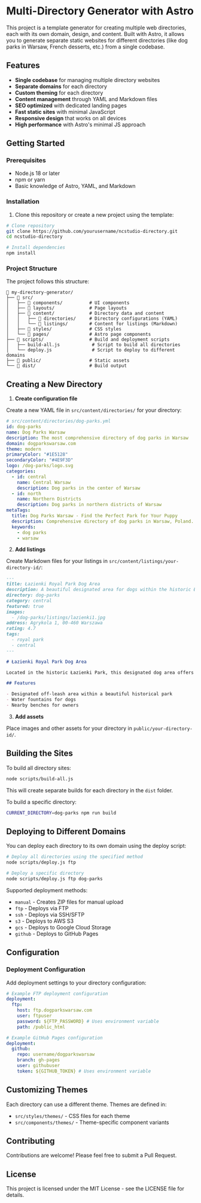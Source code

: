 # Multi-Directory Generator with Astro

This project is a template generator for creating multiple web directories, each with its own domain, design, and content. Built with Astro, it allows you to generate separate static websites for different directories (like dog parks in Warsaw, French desserts, etc.) from a single codebase.

## Features

- **Single codebase** for managing multiple directory websites
- **Separate domains** for each directory
- **Custom theming** for each directory
- **Content management** through YAML and Markdown files
- **SEO optimized** with dedicated landing pages
- **Fast static sites** with minimal JavaScript
- **Responsive design** that works on all devices
- **High performance** with Astro's minimal JS approach

## Getting Started

### Prerequisites

- Node.js 18 or later
- npm or yarn
- Basic knowledge of Astro, YAML, and Markdown

### Installation

1. Clone this repository or create a new project using the template:

```bash
# Clone repository
git clone https://github.com/yourusername/ncstudio-directory.git
cd ncstudio-directory

# Install dependencies
npm install
```

### Project Structure

The project follows this structure:

```
📁 my-directory-generator/
├── 📁 src/
│   ├── 📁 components/          # UI components
│   ├── 📁 layouts/             # Page layouts
│   ├── 📁 content/             # Directory data and content
│   │   ├── 📁 directories/     # Directory configurations (YAML)
│   │   └── 📁 listings/        # Content for listings (Markdown)
│   ├── 📁 styles/              # CSS styles
│   └── 📁 pages/               # Astro page components
├── 📁 scripts/                 # Build and deployment scripts
│   ├── build-all.js            # Script to build all directories
│   └── deploy.js               # Script to deploy to different domains
├── 📁 public/                  # Static assets
└── 📁 dist/                    # Build output
```

## Creating a New Directory

1. **Create configuration file**

Create a new YAML file in `src/content/directories/` for your directory:

```yaml
# src/content/directories/dog-parks.yml
id: dog-parks
name: Dog Parks Warsaw
description: The most comprehensive directory of dog parks in Warsaw
domain: dogparkswarsaw.com
theme: modern
primaryColor: "#1E5128"
secondaryColor: "#4E9F3D"
logo: /dog-parks/logo.svg
categories:
  - id: central
    name: Central Warsaw
    description: Dog parks in the center of Warsaw
  - id: north
    name: Northern Districts
    description: Dog parks in northern districts of Warsaw
metaTags:
  title: Dog Parks Warsaw - Find the Perfect Park for Your Puppy
  description: Comprehensive directory of dog parks in Warsaw, Poland.
  keywords:
    - dog parks
    - warsaw
```

2. **Add listings**

Create Markdown files for your listings in `src/content/listings/your-directory-id/`:

```markdown
---
title: Łazienki Royal Park Dog Area
description: A beautiful designated area for dogs within the historic Łazienki Royal Park.
directory: dog-parks
category: central
featured: true
images: 
  - /dog-parks/listings/lazienki1.jpg
address: Agrykola 1, 00-460 Warszawa
rating: 4.7
tags:
  - royal park
  - central
---

# Łazienki Royal Park Dog Area

Located in the historic Łazienki Park, this designated dog area offers a beautiful setting for your furry friend to exercise and socialize.

## Features

- Designated off-leash area within a beautiful historical park
- Water fountains for dogs
- Nearby benches for owners
```

3. **Add assets**

Place images and other assets for your directory in `public/your-directory-id/`.

## Building the Sites

To build all directory sites:

```bash
node scripts/build-all.js
```

This will create separate builds for each directory in the `dist` folder.

To build a specific directory:

```bash
CURRENT_DIRECTORY=dog-parks npm run build
```

## Deploying to Different Domains

You can deploy each directory to its own domain using the deploy script:

```bash
# Deploy all directories using the specified method
node scripts/deploy.js ftp

# Deploy a specific directory
node scripts/deploy.js ftp dog-parks
```

Supported deployment methods:
- `manual` - Creates ZIP files for manual upload
- `ftp` - Deploys via FTP
- `ssh` - Deploys via SSH/SFTP
- `s3` - Deploys to AWS S3
- `gcs` - Deploys to Google Cloud Storage
- `github` - Deploys to GitHub Pages

## Configuration

### Deployment Configuration

Add deployment settings to your directory configuration:

```yaml
# Example FTP deployment configuration
deployment:
  ftp:
    host: ftp.dogparkswarsaw.com
    user: ftpuser
    password: ${FTP_PASSWORD} # Uses environment variable
    path: /public_html

# Example GitHub Pages configuration
deployment:
  github:
    repo: username/dogparkswarsaw
    branch: gh-pages
    user: githubuser
    token: ${GITHUB_TOKEN} # Uses environment variable
```

## Customizing Themes

Each directory can use a different theme. Themes are defined in:

- `src/styles/themes/` - CSS files for each theme
- `src/components/themes/` - Theme-specific component variants

## Contributing

Contributions are welcome! Please feel free to submit a Pull Request.

## License

This project is licensed under the MIT License - see the LICENSE file for details.